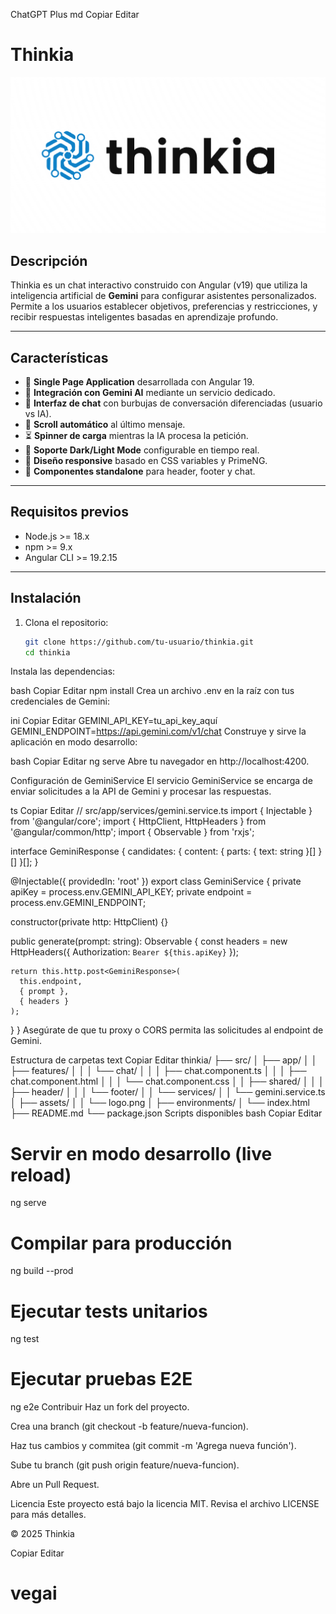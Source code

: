 ChatGPT Plus
md
Copiar
Editar
# Thinkia

![Thinkia Logo](src/assets/images/thinkia.png)

## Descripción

Thinkia es un chat interactivo construido con Angular (v19) que utiliza la inteligencia artificial de **Gemini** para configurar asistentes personalizados. Permite a los usuarios establecer objetivos, preferencias y restricciones, y recibir respuestas inteligentes basadas en aprendizaje profundo.

---

## Características

- 📱 **Single Page Application** desarrollada con Angular 19.  
- 🤖 **Integración con Gemini AI** mediante un servicio dedicado.  
- 💬 **Interfaz de chat** con burbujas de conversación diferenciadas (usuario vs IA).  
- 🔄 **Scroll automático** al último mensaje.  
- ⏳ **Spinner de carga** mientras la IA procesa la petición.  
- 🌙 **Soporte Dark/Light Mode** configurable en tiempo real.  
- 🎨 **Diseño responsive** basado en CSS variables y PrimeNG.  
- 🧩 **Componentes standalone** para header, footer y chat.

---

## Requisitos previos

- Node.js >= 18.x  
- npm >= 9.x  
- Angular CLI >= 19.2.15

---

## Instalación

1. Clona el repositorio:  
   ```bash
   git clone https://github.com/tu-usuario/thinkia.git
   cd thinkia
Instala las dependencias:

bash
Copiar
Editar
npm install
Crea un archivo .env en la raíz con tus credenciales de Gemini:

ini
Copiar
Editar
GEMINI_API_KEY=tu_api_key_aquí
GEMINI_ENDPOINT=https://api.gemini.com/v1/chat
Construye y sirve la aplicación en modo desarrollo:

bash
Copiar
Editar
ng serve
Abre tu navegador en http://localhost:4200.

Configuración de GeminiService
El servicio GeminiService se encarga de enviar solicitudes a la API de Gemini y procesar las respuestas.

ts
Copiar
Editar
// src/app/services/gemini.service.ts
import { Injectable } from '@angular/core';
import { HttpClient, HttpHeaders } from '@angular/common/http';
import { Observable } from 'rxjs';

interface GeminiResponse {
  candidates: { content: { parts: { text: string }[] }[] }[];
}

@Injectable({ providedIn: 'root' })
export class GeminiService {
  private apiKey = process.env.GEMINI_API_KEY;
  private endpoint = process.env.GEMINI_ENDPOINT;

  constructor(private http: HttpClient) {}

  public generate(prompt: string): Observable<GeminiResponse> {
    const headers = new HttpHeaders({
      Authorization: `Bearer ${this.apiKey}`
    });

    return this.http.post<GeminiResponse>(
      this.endpoint,
      { prompt },
      { headers }
    );
  }
}
Asegúrate de que tu proxy o CORS permita las solicitudes al endpoint de Gemini.

Estructura de carpetas
text
Copiar
Editar
thinkia/
├── src/
│   ├── app/
│   │   ├── features/
│   │   │   └── chat/
│   │   │       ├── chat.component.ts
│   │   │       ├── chat.component.html
│   │   │       └── chat.component.css
│   │   ├── shared/
│   │   │   ├── header/
│   │   │   └── footer/
│   │   └── services/
│   │       └── gemini.service.ts
│   ├── assets/
│   │   └── logo.png
│   ├── environments/
│   └── index.html
├── README.md
└── package.json
Scripts disponibles
bash
Copiar
Editar
# Servir en modo desarrollo (live reload)
ng serve

# Compilar para producción
ng build --prod

# Ejecutar tests unitarios
ng test

# Ejecutar pruebas E2E
ng e2e
Contribuir
Haz un fork del proyecto.

Crea una branch (git checkout -b feature/nueva-funcion).

Haz tus cambios y commitea (git commit -m 'Agrega nueva función').

Sube tu branch (git push origin feature/nueva-funcion).

Abre un Pull Request.

Licencia
Este proyecto está bajo la licencia MIT. Revisa el archivo LICENSE para más detalles.

© 2025 Thinkia

Copiar
Editar
# vegai
